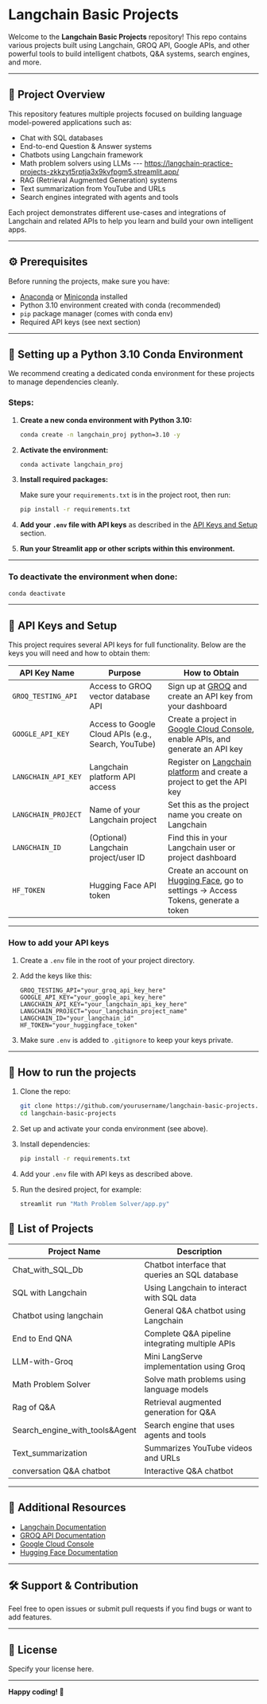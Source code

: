 
# Langchain Basic Projects

Welcome to the **Langchain Basic Projects** repository! This repo contains various projects built using Langchain, GROQ API, Google APIs, and other powerful tools to build intelligent chatbots, Q&A systems, search engines, and more.

---

## 📝 Project Overview

This repository features multiple projects focused on building language model-powered applications such as:

- Chat with SQL databases
- End-to-end Question & Answer systems
- Chatbots using Langchain framework
- Math problem solvers using LLMs --- https://langchain-practice-projects-zkkzyt5rptja3x9kvfpgm5.streamlit.app/
- RAG (Retrieval Augmented Generation) systems
- Text summarization from YouTube and URLs
- Search engines integrated with agents and tools

Each project demonstrates different use-cases and integrations of Langchain and related APIs to help you learn and build your own intelligent apps.

---

## ⚙️ Prerequisites

Before running the projects, make sure you have:

- [Anaconda](https://www.anaconda.com/products/distribution) or [Miniconda](https://docs.conda.io/en/latest/miniconda.html) installed
- Python 3.10 environment created with conda (recommended)
- `pip` package manager (comes with conda env)
- Required API keys (see next section)

---

## 🐍 Setting up a Python 3.10 Conda Environment

We recommend creating a dedicated conda environment for these projects to manage dependencies cleanly.

### Steps:

1. **Create a new conda environment with Python 3.10:**

   ```bash
   conda create -n langchain_proj python=3.10 -y


2. **Activate the environment:**

   ```bash
   conda activate langchain_proj
   ```

3. **Install required packages:**

   Make sure your `requirements.txt` is in the project root, then run:

   ```bash
   pip install -r requirements.txt
   ```

4. **Add your `.env` file with API keys** as described in the [API Keys and Setup](#-api-keys-and-setup) section.

5. **Run your Streamlit app or other scripts within this environment.**

---

### To deactivate the environment when done:

```bash
conda deactivate
```

---

## 🔑 API Keys and Setup

This project requires several API keys for full functionality. Below are the keys you will need and how to obtain them:

| API Key Name        | Purpose                                             | How to Obtain                                                                                                      |
| ------------------- | --------------------------------------------------- | ------------------------------------------------------------------------------------------------------------------ |
| `GROQ_TESTING_API`  | Access to GROQ vector database API                  | Sign up at [GROQ](https://groq.com) and create an API key from your dashboard                                      |
| `GOOGLE_API_KEY`    | Access to Google Cloud APIs (e.g., Search, YouTube) | Create a project in [Google Cloud Console](https://console.cloud.google.com), enable APIs, and generate an API key |
| `LANGCHAIN_API_KEY` | Langchain platform API access                       | Register on [Langchain platform](https://www.langchain.com) and create a project to get the API key                |
| `LANGCHAIN_PROJECT` | Name of your Langchain project                      | Set this as the project name you create on Langchain                                                               |
| `LANGCHAIN_ID`      | (Optional) Langchain project/user ID                | Find this in your Langchain user or project dashboard                                                              |
| `HF_TOKEN`          | Hugging Face API token                              | Create an account on [Hugging Face](https://huggingface.co), go to settings → Access Tokens, generate a token      |

---

### How to add your API keys

1. Create a `.env` file in the root of your project directory.

2. Add the keys like this:

   ```
   GROQ_TESTING_API="your_groq_api_key_here"
   GOOGLE_API_KEY="your_google_api_key_here"
   LANGCHAIN_API_KEY="your_langchain_api_key_here"
   LANGCHAIN_PROJECT="your_langchain_project_name"
   LANGCHAIN_ID="your_langchain_id"
   HF_TOKEN="your_huggingface_token"
   ```

3. Make sure `.env` is added to `.gitignore` to keep your keys private.

---

## 🚀 How to run the projects

1. Clone the repo:

   ```bash
   git clone https://github.com/yourusername/langchain-basic-projects.git
   cd langchain-basic-projects
   ```

2. Set up and activate your conda environment (see above).

3. Install dependencies:

   ```bash
   pip install -r requirements.txt
   ```

4. Add your `.env` file with API keys as described above.

5. Run the desired project, for example:

   ```bash
   streamlit run "Math Problem Solver/app.py"
   ```



## 📂 List of Projects

| Project Name                       | Description                                      | 
| ---------------------------------- | ------------------------------------------------ | 
| Chat\_with\_SQL\_Db                | Chatbot interface that queries an SQL database   | 
| SQL with Langchain                 | Using Langchain to interact with SQL data        | 
| Chatbot using langchain            | General Q\&A chatbot using Langchain             | 
| End to End QNA                     | Complete Q\&A pipeline integrating multiple APIs | 
| LLM-with-Groq                      | Mini LangServe implementation using Groq         | 
| Math Problem Solver                | Solve math problems using language models        |
| Rag of Q\&A                        | Retrieval augmented generation for Q\&A          | 
| Search\_engine\_with\_tools\&Agent | Search engine that uses agents and tools         | 
| Text\_summarization                | Summarizes YouTube videos and URLs               | 
| conversation Q\&A chatbot          | Interactive Q\&A chatbot                         | 

---

## 📖 Additional Resources

* [Langchain Documentation](https://docs.langchain.com/)
* [GROQ API Documentation](https://docs.groq.com/)
* [Google Cloud Console](https://console.cloud.google.com/)
* [Hugging Face Documentation](https://huggingface.co/docs)

---

## 🛠 Support & Contribution

Feel free to open issues or submit pull requests if you find bugs or want to add features.

---

## 📜 License

Specify your license here.

---

**Happy coding! 🚀**

```
```
